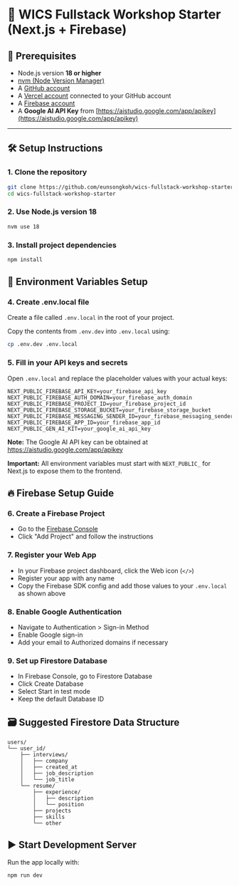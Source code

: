 # 🚀 WICS Fullstack Workshop Starter (Next.js + Firebase)

## 🧰 Prerequisites

- Node.js version **18 or higher**
- [nvm (Node Version Manager)](https://github.com/nvm-sh/nvm)
- A [GitHub account](https://github.com/)
- A [Vercel account](https://vercel.com/) connected to your GitHub account
- A [Firebase account](https://firebase.google.com/)
- A **Google AI API Key** from [https://aistudio.google.com/app/apikey](https://aistudio.google.com/app/apikey)

---

## 🛠️ Setup Instructions

### 1. Clone the repository

```bash
git clone https://github.com/eunsongkoh/wics-fullstack-workshop-starter.git
cd wics-fullstack-workshop-starter
```

### 2. Use Node.js version 18

```bash
nvm use 18
```

### 3. Install project dependencies

```bash
npm install
```

## 🔐 Environment Variables Setup

### 4. Create .env.local file

Create a file called `.env.local` in the root of your project.

Copy the contents from `.env.dev` into `.env.local` using:

```bash
cp .env.dev .env.local
```

### 5. Fill in your API keys and secrets

Open `.env.local` and replace the placeholder values with your actual keys:

```env
NEXT_PUBLIC_FIREBASE_API_KEY=your_firebase_api_key
NEXT_PUBLIC_FIREBASE_AUTH_DOMAIN=your_firebase_auth_domain
NEXT_PUBLIC_FIREBASE_PROJECT_ID=your_firebase_project_id
NEXT_PUBLIC_FIREBASE_STORAGE_BUCKET=your_firebase_storage_bucket
NEXT_PUBLIC_FIREBASE_MESSAGING_SENDER_ID=your_firebase_messaging_sender_id
NEXT_PUBLIC_FIREBASE_APP_ID=your_firebase_app_id
NEXT_PUBLIC_GEN_AI_KIT=your_google_ai_api_key
```

**Note:** The Google AI API key can be obtained at https://aistudio.google.com/app/apikey

**Important:** All environment variables must start with `NEXT_PUBLIC_` for Next.js to expose them to the frontend.

## 🔥 Firebase Setup Guide

### 6. Create a Firebase Project

- Go to the [Firebase Console](https://console.firebase.google.com/)
- Click "Add Project" and follow the instructions

### 7. Register your Web App

- In your Firebase project dashboard, click the Web icon (`</>`)
- Register your app with any name
- Copy the Firebase SDK config and add those values to your `.env.local` as shown above

### 8. Enable Google Authentication

- Navigate to Authentication > Sign-in Method
- Enable Google sign-in
- Add your email to Authorized domains if necessary

### 9. Set up Firestore Database

- In Firebase Console, go to Firestore Database
- Click Create Database
- Select Start in test mode
- Keep the default Database ID

## 🗃️ Suggested Firestore Data Structure

```
users/
└── user_id/
    ├── interviews/
    │   ├── company
    │   ├── created_at
    │   ├── job_description
    │   └── job_title
    └── resume/
        ├── experience/
        │   ├── description
        │   └── position
        ├── projects
        ├── skills
        └── other
```

## ▶️ Start Development Server

Run the app locally with:

```bash
npm run dev
```
